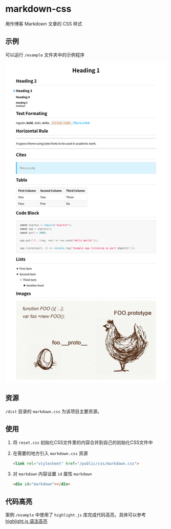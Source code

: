 # markdown-css

用作博客 Markdown 文章的 CSS 样式

## 示例

可以运行 `/example` 文件夹中的示例程序

![效果](https://raw.githubusercontent.com/anandzhang/markdown-css/master/screenshot/example.png)

## 资源

`/dist` 目录的 `markdown.css` 为该项目主要资源。

## 使用

1. 将 `reset.css` 初始化CSS文件里的内容合并到自己的初始化CSS文件中

2. 在需要的地方引入 `markdown.css` 资源

   ```html
   <link rel="stylesheet" href="/public/css/markdown.css">
   ```

3. 对 `markdown` 内容设置 `id` 属性 `markdown`

   ```html
   <div id="markdown"></div>
   ```

## 代码高亮

案例 `/example` 中使用了 `highlight.js` 库完成代码高亮，具体可以参考 [highlight.js 语法高亮](https://anandzhang.com/posts/frontend/8) 